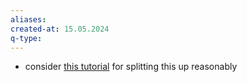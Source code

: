```yaml
---
aliases: 
created-at: 15.05.2024
q-type: 
---
```


- consider [this tutorial](https://nazmul-ahsan.medium.com/how-to-organize-multi-frame-tkinter-application-with-mvc-pattern-79247efbb02b) for splitting this up reasonably
